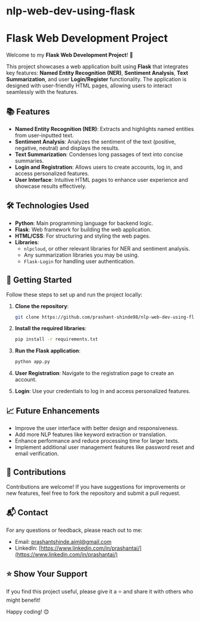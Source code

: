 # nlp-web-dev-using-flask
# Flask Web Development Project

Welcome to my **Flask Web Development Project**! 🚀

This project showcases a web application built using **Flask** that integrates key features: **Named Entity Recognition (NER)**, **Sentiment Analysis**, **Text Summarization**, and user **Login/Register** functionality. The application is designed with user-friendly HTML pages, allowing users to interact seamlessly with the features.

## 📚 Features

- **Named Entity Recognition (NER)**: Extracts and highlights named entities from user-inputted text.
- **Sentiment Analysis**: Analyzes the sentiment of the text (positive, negative, neutral) and displays the results.
- **Text Summarization**: Condenses long passages of text into concise summaries.
- **Login and Registration**: Allows users to create accounts, log in, and access personalized features.
- **User Interface**: Intuitive HTML pages to enhance user experience and showcase results effectively.

## 🛠️ Technologies Used

- **Python**: Main programming language for backend logic.
- **Flask**: Web framework for building the web application.
- **HTML/CSS**: For structuring and styling the web pages.
- **Libraries**: 
  - `nlpcloud`, or other relevant libraries for NER and sentiment analysis.
  - Any summarization libraries you may be using.
  - `Flask-Login` for handling user authentication.

## 📝 Getting Started

Follow these steps to set up and run the project locally:

1. **Clone the repository**:
    ```bash
    git clone https://github.com/prashant-shinde98/nlp-web-dev-using-flask.git
    ```

2. **Install the required libraries**:
    ```bash
    pip install -r requirements.txt
    ```

3. **Run the Flask application**:
    ```bash
    python app.py
    ```


4. **User Registration**: Navigate to the registration page to create an account.
5. **Login**: Use your credentials to log in and access personalized features.

## 📈 Future Enhancements

- Improve the user interface with better design and responsiveness.
- Add more NLP features like keyword extraction or translation.
- Enhance performance and reduce processing time for larger texts.
- Implement additional user management features like password reset and email verification.

## 🤝 Contributions

Contributions are welcome! If you have suggestions for improvements or new features, feel free to fork the repository and submit a pull request.

## 📬 Contact

For any questions or feedback, please reach out to me:

- Email: [prashantshinde.aiml@gmail.com](prashantshinde.aiml@gmail.com)
- LinkedIn: [https://www.linkedin.com/in/prashantai/](https://www.linkedin.com/in/prashantai/)

## ⭐️ Show Your Support

If you find this project useful, please give it a ⭐️ and share it with others who might benefit!

Happy coding! 😊
